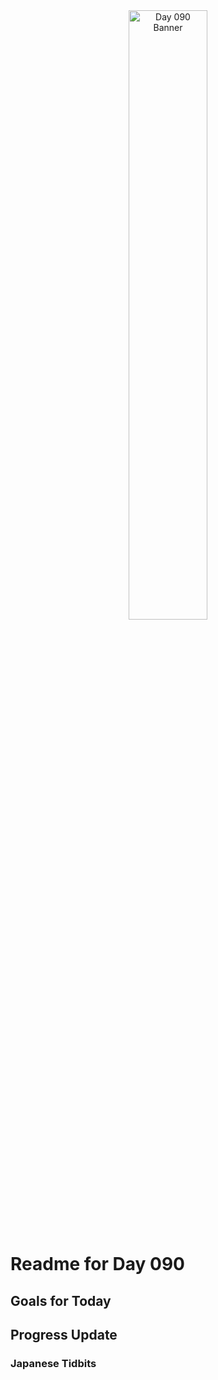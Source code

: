 <div align="center">
 <img src="../..Images/image_090.jpg" alt="Day 090 Banner" width="50%">
</div>

# Readme for Day 090

## Goals for Today

## Progress Update

### Japanese Tidbits


